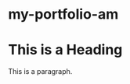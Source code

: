 # my-portfolio-am

<!DOCTYPE html>
<html>
<head>
<title>Hi BrainStation</title>
</head>
<body>

<h1>This is a Heading</h1>
<p>This is a paragraph.</p>

</body>
</html>
